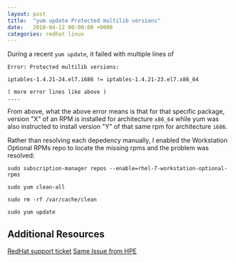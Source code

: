 ```yaml
---
layout: post
title:  "yum update Protected multilib versions"
date:   2018-04-12 00:00:00 +0000
categories: redhat linux
---
```


During a recent ```yum update```, it failed with multiple lines of

```
Error: Protected multilib versions:

iptables-1.4.21-24.el7.i686 != iptables-1.4.21-23.el7.x86_64

( more error lines like above )
....

```

From above, what the above error means is that for that specific package, version "X" of an RPM is installed for architecture `x86_64` while yum was also instructed to install version "Y" of that same rpm for architecture `i686`.

Rather than resolving each depedency manually, I enabled the Workstation Optional RPMs repo to locate the missing rpms and the problem was resolved:
```
sudo subscription-manager repos --enable=rhel-7-workstation-optional-rpms

sudo yum clean-all

sudo rm -rf /var/cache/clean

sudo yum update
```

## Additional Resources
[RedHat support ticket](https://access.redhat.com/solutions/2256321)
[Same Issue from HPE](https://support.hpe.com/hpsc/doc/public/display?docId=mmr_kc-0131971)
